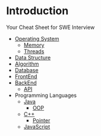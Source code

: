 # Introduction
Your Cheat Sheet for SWE Interview

* [Operating System](OS/README.md)
  * [Memory](OS/Memory.md)
  * [Threads](OS/Thread.md)
* [Data Structure](Data-Structure/README.md)
* [Algorithm](Algorithm/README.md)
* [Database](Database/README.md)
* [FrontEnd](FrontEnd/README.md)
* [BackEnd](BackEnd/README.md)
  * [API](BackEnd/API.md)
* Programming Languages
  * [Java](java/README.md)
    * [OOP](java/OOP.md)
  * [C++](C++/README.md)
    * [Pointer](C++/Pointer.md)
  * [JavaScript](JavaScript/README.md)




